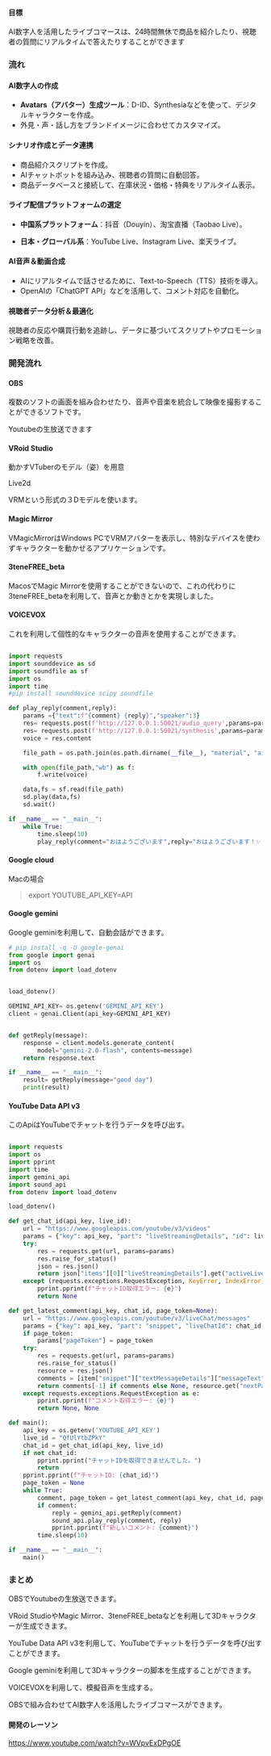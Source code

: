#### 目標

AI数字人を活用したライブコマースは、24時間無休で商品を紹介したり、視聴者の質問にリアルタイムで答えたりすることができます

### 流れ

#### AI数字人の作成

* **Avatars（アバター）生成ツール**：D-ID、Synthesiaなどを使って、デジタルキャラクターを作成。
* 外見・声・話し方をブランドイメージに合わせてカスタマイズ。

#### シナリオ作成とデータ連携

* 商品紹介スクリプトを作成。
* AIチャットボットを組み込み、視聴者の質問に自動回答。
* 商品データベースと接続して、在庫状況・価格・特典をリアルタイム表示。

#### ライブ配信プラットフォームの選定

* **中国系プラットフォーム**：抖音（Douyin）、淘宝直播（Taobao Live）。

* **日本・グローバル系**：YouTube Live、Instagram Live、楽天ライブ。

#### AI音声＆動画合成

- AIにリアルタイムで話させるために、Text-to-Speech（TTS）技術を導入。
- OpenAIの「ChatGPT API」などを活用して、コメント対応を自動化。

#### 視聴者データ分析＆最適化

視聴者の反応や購買行動を追跡し、データに基づいてスクリプトやプロモーション戦略を改善。



### 開発流れ

#### OBS 

複数のソフトの画面を組み合わせたり、音声や音楽を統合して映像を撮影することができるソフトです。

Youtubeの生放送できます

#### VRoid Studio

動かすVTuberのモデル（姿）を用意

Live2d

VRMという形式の３Dモデルを使います。

#### Magic Mirror

VMagicMirrorはWindows PCでVRMアバターを表示し、特別なデバイスを使わずキャラクターを動かせるアプリケーションです。

#### 3teneFREE_beta

MacosでMagic Mirrorを使用することができないので、これの代わりに3teneFREE_betaを利用して、音声とか動きとかを実現しました。

#### VOICEVOX

これを利用して個性的なキャラクターの音声を使用することができます。

```python

import requests
import sounddevice as sd
import soundfile as sf
import os
import time
#pip install sounddevice scipy soundfile

def play_reply(comment,reply):
    params ={"text":f"{comment} {reply}","speaker":3}
    res= requests.post(f'http://127.0.0.1:50021/audio_query',params=params)
    res= requests.post(f'http://127.0.0.1:50021/synthesis',params=params,json=res.json())
    voice = res.content

    file_path = os.path.join(os.path.dirname(__file__), "material", "aituber-voice.wav")

    with open(file_path,"wb") as f:
        f.write(voice)

    data,fs = sf.read(file_path)
    sd.play(data,fs)
    sd.wait()

if __name__ == "__main__":
    while True:
        time.sleep(10)
        play_reply(comment="おはようございます",reply="おはようございます！✨ 今日も頑張りましょう！")


```



#### Google cloud

Macの場合

> export YOUTUBE_API_KEY=API

#### Google gemini

Google geminiを利用して、自動会話ができます。

```python
# pip install -q -U google-genai
from google import genai
import os
from dotenv import load_dotenv


load_dotenv()

GEMINI_API_KEY= os.getenv('GEMINI_API_KEY')
client = genai.Client(api_key=GEMINI_API_KEY)


def getReply(message):
    response = client.models.generate_content(
        model="gemini-2.0-flash", contents=message)
    return response.text

if __name__ == "__main__":
    result= getReply(message="good day")
    print(result)
```

#### YouTube Data API v3

このApiはYouTubeでチャットを行うデータを呼び出す。

```python

import requests
import os
import pprint
import time
import gemini_api
import sound_api
from dotenv import load_dotenv

load_dotenv()

def get_chat_id(api_key, live_id):
    url = "https://www.googleapis.com/youtube/v3/videos"
    params = {"key": api_key, "part": "liveStreamingDetails", "id": live_id}
    try:
        res = requests.get(url, params=params)
        res.raise_for_status()
        json = res.json()
        return json["items"][0]["liveStreamingDetails"].get("activeLiveChatId")
    except (requests.exceptions.RequestException, KeyError, IndexError) as e:
        pprint.pprint(f"チャットID取得エラー: {e}")
        return None

def get_latest_comment(api_key, chat_id, page_token=None):
    url = "https://www.googleapis.com/youtube/v3/liveChat/messages"
    params = {"key": api_key, "part": "snippet", "liveChatId": chat_id, "maxResults": 2}
    if page_token:
        params["pageToken"] = page_token
    try:
        res = requests.get(url, params=params)
        res.raise_for_status()
        resource = res.json()
        comments = [item["snippet"]["textMessageDetails"]["messageText"] for item in resource.get("items", [])]
        return comments[-1] if comments else None, resource.get("nextPageToken")
    except requests.exceptions.RequestException as e:
        pprint.pprint(f"コメント取得エラー: {e}")
        return None, None

def main():
    api_key = os.getenv('YOUTUBE_API_KEY')
    live_id = "QfUlYtbZPkY"
    chat_id = get_chat_id(api_key, live_id)
    if not chat_id:
        pprint.pprint("チャットIDを取得できませんでした。")
        return
    pprint.pprint(f"チャットID: {chat_id}")
    page_token = None
    while True:
        comment, page_token = get_latest_comment(api_key, chat_id, page_token)
        if comment:
            reply = gemini_api.getReply(comment)
            sound_api.play_reply(comment, reply)
            pprint.pprint(f"新しいコメント: {comment}")
        time.sleep(10)

if __name__ == "__main__":
    main()

```

### まとめ

OBSでYoutubeの生放送できます。

VRoid StudioやMagic Mirror、3teneFREE_betaなどを利用して3Dキャラクターが生成できます。

YouTube Data API v3を利用して、YouTubeでチャットを行うデータを呼び出すことができます。

Google geminiを利用して3Dキャラクターの脚本を生成することができます。

VOICEVOXを利用して、模擬音声を生成する。

OBSで組み合わせてAI数字人を活用したライブコマースができます。

#### 開発のレーソン

https://www.youtube.com/watch?v=WVpvExDPgOE

